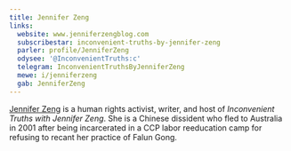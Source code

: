 ```yaml
---
title: Jennifer Zeng
links:
  website: www.jenniferzengblog.com
  subscribestar: inconvenient-truths-by-jennifer-zeng
  parler: profile/JenniferZeng
  odysee: '@InconvenientTruths:c'
  telegram: InconvenientTruthsByJenniferZeng
  mewe: i/jenniferzeng
  gab: JenniferZeng
---
```


[Jennifer Zeng](https://www.jenniferzengblog.com/about/) is a human rights
activist, writer, and host of _Inconvenient Truths with Jennifer Zeng_. She is
a Chinese dissident who fled to Australia in 2001 after being incarcerated in a
CCP labor reeducation camp for refusing to recant her practice of Falun Gong.

